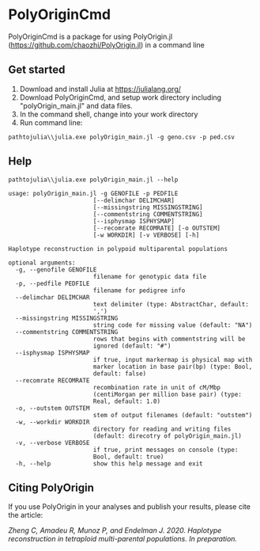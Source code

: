 # PolyOriginCmd

PolyOriginCmd is a package for using PolyOrigin.jl  (https://github.com/chaozhi/PolyOrigin.jl) in a command line

## Get started

1) Download and install Julia at https://julialang.org/
2) Download PolyOriginCmd, and setup work directory including "polyOrigin_main.jl" and data files.
2) In the command shell, change into your work directory
3) Run command line:

```
pathtojulia\\julia.exe polyOrigin_main.jl -g geno.csv -p ped.csv
```

## Help
```
pathtojulia\\julia.exe polyOrigin_main.jl --help
```
```
usage: polyOrigin_main.jl -g GENOFILE -p PEDFILE
                        [--delimchar DELIMCHAR]
                        [--missingstring MISSINGSTRING]
                        [--commentstring COMMENTSTRING]
                        [--isphysmap ISPHYSMAP]
                        [--recomrate RECOMRATE] [-o OUTSTEM]
                        [-w WORKDIR] [-v VERBOSE] [-h]

Haplotype reconstruction in polypoid multiparental populations

optional arguments:
  -g, --genofile GENOFILE
                        filename for genotypic data file
  -p, --pedfile PEDFILE
                        filename for pedigree info
  --delimchar DELIMCHAR
                        text delimiter (type: AbstractChar, default:
                        ',')
  --missingstring MISSINGSTRING
                        string code for missing value (default: "NA")
  --commentstring COMMENTSTRING
                        rows that begins with commentstring will be
                        ignored (default: "#")
  --isphysmap ISPHYSMAP
                        if true, input markermap is physical map with
                        marker location in base pair(bp) (type: Bool,
                        default: false)
  --recomrate RECOMRATE
                        recombination rate in unit of cM/Mbp
                        (centiMorgan per million base pair) (type:
                        Real, default: 1.0)
  -o, --outstem OUTSTEM
                        stem of output filenames (default: "outstem")
  -w, --workdir WORKDIR
                        directory for reading and writing files
                        (default: direcotry of polyOrigin_main.jl)
  -v, --verbose VERBOSE
                        if true, print messages on console (type:
                        Bool, default: true)
  -h, --help            show this help message and exit
```  

## Citing PolyOrigin

 If you use PolyOrigin in your analyses and publish your results, please cite the article:

  *Zheng C, Amadeu R, Munoz P, and Endelman J. 2020. Haplotype reconstruction in tetraploid multi-parental populations. In preparation.*
